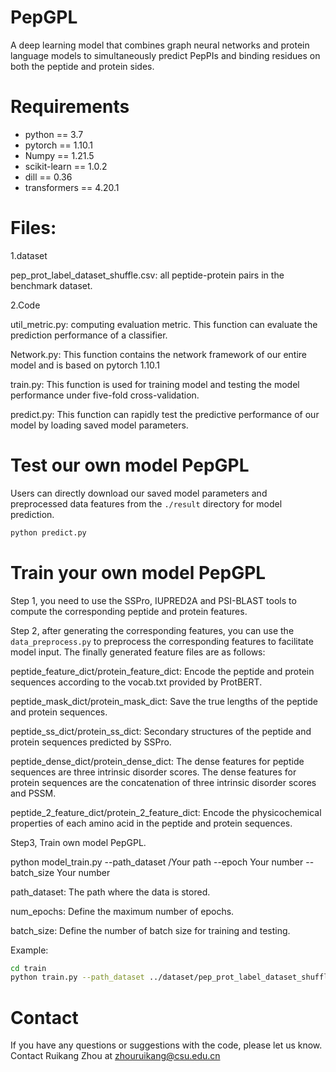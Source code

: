 # PepGPL
A deep learning model that combines graph neural networks and protein language models to simultaneously predict PepPIs and binding residues on both the peptide and protein sides.



# Requirements
* python == 3.7
* pytorch == 1.10.1
* Numpy == 1.21.5
* scikit-learn == 1.0.2
* dill == 0.36
* transformers == 4.20.1


# Files:

1.dataset

pep_prot_label_dataset_shuffle.csv: all peptide-protein pairs in the benchmark dataset.


2.Code

util_metric.py: computing evaluation metric. This function can evaluate the prediction performance of a classifier.

Network.py: This function contains the network framework of our entire model and is based on pytorch 1.10.1

train.py: This function is used for training model and testing the model performance under five-fold cross-validation.

predict.py: This function can rapidly test the predictive performance of our model by loading saved model parameters.


# Test our own model PepGPL

Users can directly download our saved model parameters and preprocessed data features from the `./result` directory for model prediction.

```bash
python predict.py
```



# Train your own model PepGPL
Step 1, you need to use the SSPro, IUPRED2A and PSI-BLAST tools to compute the corresponding peptide and protein features.

Step 2, after generating the corresponding features, you can use the `data_preprocess.py` to preprocess the corresponding features to facilitate model input. 
The finally generated feature files are as follows:

peptide_feature_dict/protein_feature_dict: Encode the peptide and protein sequences according to the vocab.txt provided by ProtBERT.

peptide_mask_dict/protein_mask_dict: Save the true lengths of the peptide and protein sequences.

peptide_ss_dict/protein_ss_dict: Secondary structures of the peptide and protein sequences predicted by SSPro.

peptide_dense_dict/protein_dense_dict: The dense features for peptide sequences are three intrinsic disorder scores. The dense features for protein sequences are the concatenation of three intrinsic disorder scores and PSSM.

peptide_2_feature_dict/protein_2_feature_dict: Encode the physicochemical properties of each amino acid in the peptide and protein sequences.

Step3, Train own model PepGPL.

python model_train.py --path_dataset /Your path --epoch Your number --batch_size Your number

path_dataset: The path where the data is stored.

num_epochs: Define the maximum number of epochs.

batch_size: Define the number of batch size for training and testing.

Example:

```bash
cd train
python train.py --path_dataset ../dataset/pep_prot_label_dataset_shuffle.csv
```
# Contact 
If you have any questions or suggestions with the code, please let us know. Contact Ruikang Zhou at zhouruikang@csu.edu.cn

